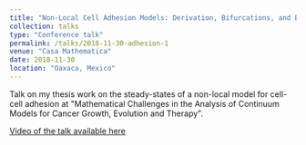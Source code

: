 ```yaml
---
title: "Non-Local Cell Adhesion Models: Derivation, Bifurcations, and Boundary Conditions"
collection: talks
type: "Conference talk"
permalink: /talks/2018-11-30-adhesion-1
venue: "Casa Mathematica"
date: 2018-11-30
location: "Oaxaca, Mexico"
---
```


Talk on my thesis work on the steady-states of a non-local model for cell-cell adhesion at "Mathematical Challenges in the Analysis of Continuum Models for Cancer Growth, Evolution and Therapy".

[Video of the talk available here](https://www.birs.ca/events/2018/5-day-workshops/18w5115/videos/watch/201811281104-Buttenschoen.html)


